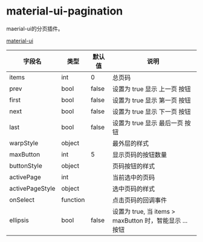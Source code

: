 # material-ui-pagination
 
maerial-ui的分页插件。

[material-ui](http://www.material-ui.com)

|字段名|类型|默认值|说明|
|-------|-----|------|-----------|
|items|int|0|总页码|
|prev|bool|false|设置为 true 显示 上一页 按钮|
|  first  |bool|false|设置为 true 显示 第一页 按钮|
|  next  |bool|false|设置为 true 显示 下一页 按钮|
|  last  |bool|false|设置为 true 显示 最后一页 按钮|
| warpStyle | object |  | 最外层的样式 |
| maxButton | int | 5 | 显示页码的按钮数量 |
| buttonStyle | object |  | 页码按钮的样式 |
| activePage | int |  | 当前选中的页码 |
| activePageStyle | object |  | 选中页码的样式 |
| onSelect | function |  | 点击页码的回调事件 |
| ellipsis | bool | false | 设置为 true, 当 items > maxButton 时，智能显示 ... 按钮 |
